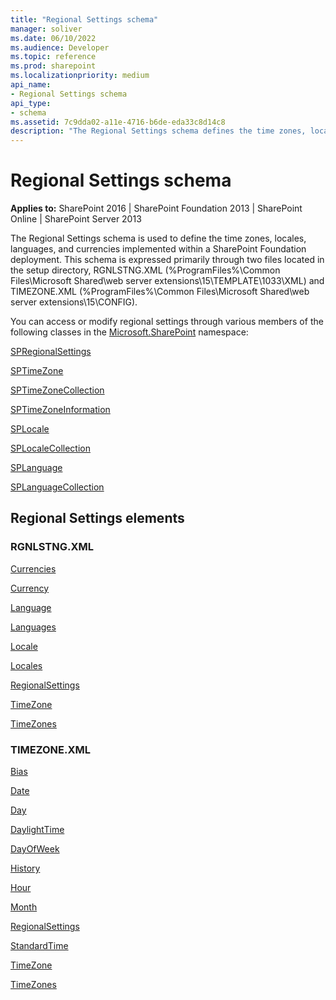 ```yaml
---
title: "Regional Settings schema"
manager: soliver
ms.date: 06/10/2022
ms.audience: Developer
ms.topic: reference
ms.prod: sharepoint
ms.localizationpriority: medium
api_name:
- Regional Settings schema
api_type:
- schema
ms.assetid: 7c9dda02-a11e-4716-b6de-eda33c8d14c8
description: "The Regional Settings schema defines the time zones, locales, languages, and currencies implemented within a SharePoint Foundation deployment."
---
```


# Regional Settings schema

**Applies to:** SharePoint 2016 | SharePoint Foundation 2013 | SharePoint Online | SharePoint Server 2013
  
The Regional Settings schema is used to define the time zones, locales, languages, and currencies implemented within a SharePoint Foundation deployment. This schema is expressed primarily through two files located in the setup directory, RGNLSTNG.XML (%ProgramFiles%\Common Files\Microsoft Shared\web server extensions\15\TEMPLATE\1033\XML) and TIMEZONE.XML (%ProgramFiles%\Common Files\Microsoft Shared\web server extensions\15\CONFIG).
  
You can access or modify regional settings through various members of the following classes in the [Microsoft.SharePoint](https://msdn.microsoft.com/library/Microsoft.SharePoint.aspx) namespace: 
  
[SPRegionalSettings](https://msdn.microsoft.com/library/Microsoft.SharePoint.SPRegionalSettings.aspx)
  
[SPTimeZone](https://msdn.microsoft.com/library/Microsoft.SharePoint.SPTimeZone.aspx)
  
[SPTimeZoneCollection](https://msdn.microsoft.com/library/Microsoft.SharePoint.SPTimeZoneCollection.aspx)
  
[SPTimeZoneInformation](https://msdn.microsoft.com/library/Microsoft.SharePoint.SPTimeZoneInformation.aspx)
  
[SPLocale](https://msdn.microsoft.com/library/Microsoft.SharePoint.SPLocale.aspx)
  
[SPLocaleCollection](https://msdn.microsoft.com/library/Microsoft.SharePoint.SPLocaleCollection.aspx)
  
[SPLanguage](https://msdn.microsoft.com/library/Microsoft.SharePoint.SPLanguage.aspx)
  
[SPLanguageCollection](https://msdn.microsoft.com/library/Microsoft.SharePoint.SPLanguageCollection.aspx)
  
## Regional Settings elements

### RGNLSTNG.XML

[Currencies](currencies-element-regional-settings.md)

[Currency](currency-element-regional-settings.md)

[Language](language-element-regional-settings.md)

[Languages](languages-element-regional-settings.md)

[Locale](locale-element-regional-settings.md)

[Locales](locales-element-regional-settings.md)

[RegionalSettings](regionalsettings-element-regional-settings.md)

[TimeZone](timezone-element-regional-settings.md)

[TimeZones](timezones-element-regional-settings.md)

  
### TIMEZONE.XML

[Bias](bias-element-regional-settings.md)

[Date](date-element-regional-settings.md)

[Day](day-element-regional-settings.md)

[DaylightTime](daylighttime-element-regional-settings.md)

[DayOfWeek](dayofweek-element-regional-settings.md)

[History](history-element-regional-settings.md)

[Hour](hour-element-regional-settings.md)

[Month](month-element-regional-settings.md)

[RegionalSettings](regionalsettings-element-regional-settings.md)

[StandardTime](standardtime-element-regional-settings.md)

[TimeZone](timezone-element-regional-settings.md)

[TimeZones](timezones-element-regional-settings.md)

